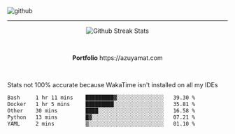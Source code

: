![github](https://media.discordapp.net/attachments/881363147364118528/1142610121697021952/background.png?width=1000&height=300)<br>
___
<p align="center">
  <img alt="Github Streak Stats" src="https://streak-stats.demolab.com?user=Azuyamat&theme=transparent&hide_border=true"/>
</p><br>
<p align="center">
      <strong>Portfolio</strong> https://azuyamat.com
</p><br>

Stats not 100% accurate because WakaTime isn't installed on all my IDEs
<!--START_SECTION:waka-->

```txt
Bash     1 hr 11 mins    █████████▓░░░░░░░░░░░░░░░   39.30 %
Docker   1 hr 5 mins     █████████░░░░░░░░░░░░░░░░   35.81 %
Other    30 mins         ████░░░░░░░░░░░░░░░░░░░░░   16.58 %
Python   13 mins         █▓░░░░░░░░░░░░░░░░░░░░░░░   07.21 %
YAML     2 mins          ▒░░░░░░░░░░░░░░░░░░░░░░░░   01.10 %
```

<!--END_SECTION:waka-->
